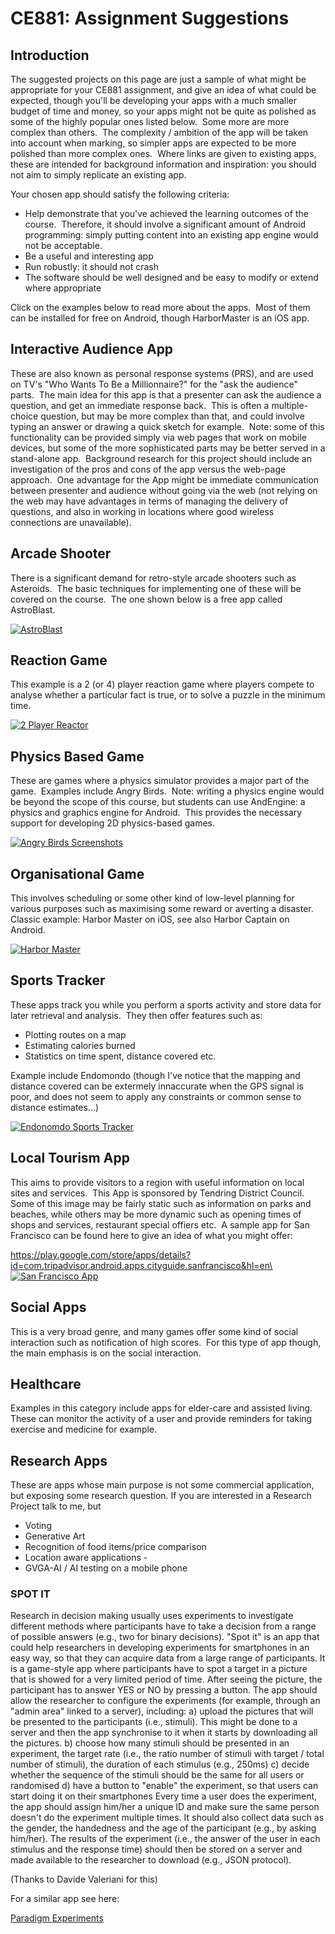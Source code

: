# CE881: Assignment Suggestions


## Introduction

The suggested projects on this page are just a sample of what might be
appropriate for your CE881 assignment, and give an idea of what could be
expected, though you'll be developing your apps with a much smaller
budget of time and money, so your apps might not be quite as polished as
some of the highly popular ones listed below.  Some more are more
complex than others.  The complexity / ambition of the app will be taken
into account when marking, so simpler apps are expected to be more
polished than more complex ones.  Where links are given to existing
apps, these are intended for background information and inspiration: you
should not aim to simply replicate an existing app. 

Your chosen app should satisfy the following criteria:

-   Help demonstrate that you've achieved the learning outcomes of the
    course.  Therefore, it should involve a significant amount of
    Android programming: simply putting content into an existing app
    engine would not be acceptable.
-   Be a useful and interesting app
-   Run robustly: it should not crash
-   The software should be well designed and be easy to modify or extend
    where appropriate

Click on the examples below to read more about the apps.  Most of them
can be installed for free on Android, though HarborMaster is an iOS app.

## Interactive Audience App

These are also known as personal response systems (PRS), and are used on
TV's "Who Wants To Be a Millionnaire?" for the "ask the audience"
parts.  The main idea for this app is that a presenter can ask the
audience a question, and get an immediate response back.  This is often
a multiple-choice question, but may be more complex than that, and could
involve typing an answer or drawing a quick sketch for example.  Note:
some of this functionality can be provided simply via web pages that
work on mobile devices, but some of the more sophisticated parts may be
better served in a stand-alone app.  Background research for this
project should include an investigation of the pros and cons of the app
versus the web-page approach.  One advantage for the App might be
immediate communication between presenter and audience without going via
the web (not relying on the web may have advantages in terms of managing
the delivery of questions, and also in working in locations where good
wireless connections are unavailable).

## Arcade Shooter

There is a significant demand for retro-style arcade shooters such as
Asteroids.  The basic techniques for implementing one of these will be
covered on the course.  The one shown below is a free app called
AstroBlast.

[![AstroBlast](img1F.jpg)](https://play.google.com/store/apps/details?id=badger.ati.astroblast)

## Reaction Game

This example is a 2 (or 4) player reaction game where players compete to
analyse whether a particular fact is true, or to solve a puzzle in the
minimum time.

[![2 Player
Reactor](img1C.jpg)](https://play.google.com/store/apps/details?id=coolcherrytrees.games.reactor)

## Physics Based Game

These are games where a physics simulator provides a major part of the
game.  Examples include Angry Birds.  Note: writing a physics engine
would be beyond the scope of this course, but students can use
AndEngine: a physics and graphics engine for Android.  This provides the
necessary support for developing 2D physics-based games.

[![Angry Birds
Screenshots](img1E.jpg)](https://play.google.com/store/apps/details?id=com.rovio.angrybirds)

## Organisational Game

This involves scheduling or some other kind of low-level planning for
various purposes such as maximising some reward or averting a disaster. 
Classic example: Harbor Master on iOS, see also Harbor Captain on
Android.

[![Harbor
Master](img1A.jpg)](https://itunes.apple.com/en/app/harbor-master/id313014213?mt=8)

## Sports Tracker

These apps track you while you perform a sports activity and store data
for later retrieval and analysis.  They then offer features such as:

-   Plotting routes on a map
-   Estimating calories burned
-   Statistics on time spent, distance covered etc.

Example include Endomondo (though I've notice that the mapping and
distance covered can be extermely innaccurate when the GPS signal is
poor, and does not seem to apply any constraints or common sense to
distance estimates...)

[![Endonomdo Sports
Tracker](img1D.jpg)](https://play.google.com/store/apps/details?id=com.endomondo.android)

## Local Tourism App

This aims to provide visitors to a region with useful information on
local sites and services.  This App is sponsored by Tendring District
Council.  Some of this image may be fairly static such as information on
parks and beaches, while others may be more dynamic such as opening
times of shops and services, restaurant special offiers etc.  A sample
app for San Francisco can be found here to give an idea of what you
might offer:

[https://play.google.com/store/apps/details?id=com.tripadvisor.android.apps.cityguide.sanfrancisco&hl=en\
 ![San Francisco
App](img19.jpg)](https://play.google.com/store/apps/details?id=com.tripadvisor.android.apps.cityguide.sanfrancisco&hl=en)

## Social Apps

This is a very broad genre, and many games offer some kind of social
interaction such as notification of high scores.  For this type of app
though, the main emphasis is on the social interaction.

## Healthcare

Examples in this category include apps for elder-care and assisted
living.  These can monitor the activity of a user and provide reminders
for taking exercise and medicine for example.


## Research Apps
These are apps whose main purpose is not some commercial application, but exposing some 
research question. If you are interested in a Research Project talk to me, but 

* Voting
* Generative Art
* Recognition of food items/price comparison
* Location aware applications - 
* GVGA-AI / AI testing on a mobile phone 

### SPOT IT 
Research in decision making usually uses experiments to investigate different methods where participants have to take a decision from a range of possible answers (e.g., two for binary decisions). "Spot it" is an app that could help researchers in developing experiments for smartphones in an easy way, so that they can acquire data from a large range of participants. It is a game-style app where participants have to spot a target in a picture that is showed for a very limited period of time. After seeing the picture, the participant has to answer YES or NO by pressing a button.
The app should allow the researcher to configure the experiments (for example, through an "admin area" linked to a server), including:
a) upload the pictures that will be presented to the participants (i.e., stimuli). This might be done to a server and then the app synchronise to it when it starts by downloading all the pictures.
b) choose how many stimuli should be presented in an experiment, the target rate (i.e., the ratio number of stimuli with target / total number of stimuli), the duration of each stimulus (e.g., 250ms)
c) decide whether the sequence of the stimuli should be the same for all users or randomised
d) have a button to "enable" the experiment, so that users can start doing it on their smartphones
Every time a user does the experiment, the app should assign him/her a unique ID and make sure the same person doesn't do the experiment multiple times. It should also collect data such as the gender, the handedness and the age of the participant (e.g., by asking him/her). The results of the experiment (i.e., the answer of the user in each stimulus and the response time) should then be stored on a server and made available to the researcher to download (e.g., JSON protocol).

(Thanks to Davide Valeriani for this)

For a similar app see here: 

[Paradigm Experiments](http://www.paradigmexperiments.com/index.html)

